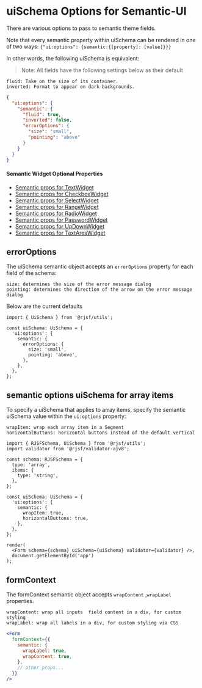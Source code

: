 # uiSchema Options for Semantic-UI

There are various options to pass to semantic theme fields.

Note that every semantic property within uiSchema can be rendered in one of two ways: `{"ui:options": {semantic:{[property]: [value]}}}`

In other words, the following uiSchema is equivalent:

> Note: All fields have the following settings below as their default

```
fluid: Take on the size of its container.
inverted: Format to appear on dark backgrounds.
```

```json
{
  "ui:options": {
    "semantic": {
      "fluid": true,
      "inverted": false,
      "errorOptions": {
        "size": "small",
        "pointing": "above"
      }
    }
  }
}
```

#### Semantic Widget Optional Properties

- [Semantic props for TextWidget](https://react.semantic-ui.com/elements/input/)
- [Semantic props for CheckboxWidget](https://react.semantic-ui.com/modules/checkbox/)
- [Semantic props for SelectWidget](https://react.semantic-ui.com/modules/dropdown/)
- [Semantic props for RangeWidget](https://react.semantic-ui.com/elements/input/)
- [Semantic props for RadioWidget](https://react.semantic-ui.com/addons/radio/)
- [Semantic props for PasswordWidget](https://react.semantic-ui.com/elements/input/)
- [Semantic props for UpDownWidget](https://react.semantic-ui.com/elements/input/)
- [Semantic props for TextAreaWidget](https://react.semantic-ui.com/addons/text-area/)

## errorOptions

The uiSchema semantic object accepts an `errorOptions` property for each field of the schema:

```
size: determines the size of the error message dialog
pointing: determines the direction of the arrow on the error message dialog
```

Below are the current defaults

```tsx
import { UiSchema } from '@rjsf/utils';

const uiSchema: UiSchema = {
  'ui:options': {
    semantic: {
      errorOptions: {
        size: 'small',
        pointing: 'above',
      },
    },
  },
};
```

## semantic options uiSchema for array items

To specify a uiSchema that applies to array items, specify the semantic uiSchema value within the `ui:options` property:

```
wrapItem: wrap each array item in a Segment
horizontalButtons: horizontal buttons instead of the default vertical
```

```tsx
import { RJSFSchema, UiSchema } from '@rjsf/utils';
import validator from '@rjsf/validator-ajv8';

const schema: RJSFSchema = {
  type: 'array',
  items: {
    type: 'string',
  },
};

const uiSchema: UiSchema = {
  'ui:options': {
    semantic: {
      wrapItem: true,
      horizontalButtons: true,
    },
  },
};

render(
  <Form schema={schema} uiSchema={uiSchema} validator={validator} />,
  document.getElementById('app')
);
```

## formContext

The formContext semantic object accepts `wrapContent` ,`wrapLabel` properties.

```
wrapContent: wrap all inputs  field content in a div, for custom styling
wrapLabel: wrap all labels in a div, for custom styling via CSS
```

```jsx
<Form
  formContext={{
    semantic: {
      wrapLabel: true,
      wrapContent: true,
    },
    // other props...
  }}
/>
```
